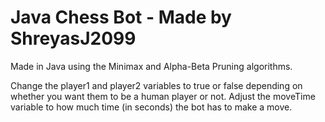 # Java Chess Bot - Made by ShreyasJ2099

Made in Java using the Minimax and Alpha-Beta Pruning algorithms. 

Change the player1 and player2 variables to true or false depending on whether you want them to be a human player or not. Adjust the moveTime variable to how much time (in seconds) the bot has to make a move.
